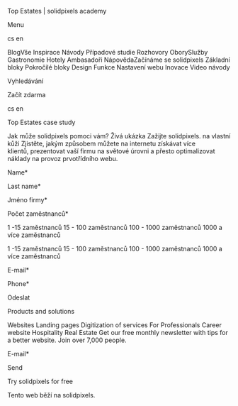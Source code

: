 <p>Top Estates | solidpixels academy</p>
<p>Menu</p>
<p>cs en</p>
<p>BlogVše Inspirace Návody Případové studie Rozhovory OborySlužby Gastronomie Hotely Ambasadoři NápovědaZačínáme se solidpixels Základní bloky Pokročilé bloky Design Funkce Nastavení webu Inovace Video návody</p>
<p>Vyhledávání</p>
<p>Začít zdarma</p>
<p>cs en</p>
<p>Top Estates
case study</p>
<p>Jak může solidpixels pomoci vám?
 Živá ukázka
Zažijte solidpixels. na vlastní kůži
Zjistěte, jakým způsobem můžete na internetu získávat více klientů, prezentovat vaší firmu na světové úrovni a přesto optimalizovat náklady na provoz prvotřídního webu.</p>
<p>Name*</p>
<p>Last name*</p>
<p>Jméno firmy*</p>
<p>Počet zaměstnanců*</p>
<p>1 -15 zaměstnanců
15 - 100 zaměstnanců
100 - 1000 zaměstnanců
1000 a více zaměstnanců</p>
<p>1 -15 zaměstnanců
15 - 100 zaměstnanců
100 - 1000 zaměstnanců
1000 a více zaměstnanců</p>
<p>E-mail*</p>
<p>Phone*</p>
<p>Odeslat</p>
<p>Products and solutions</p>
<p>Websites
Landing pages
Digitization of services
For Professionals
 Career website
Hospitality
Real Estate
 Get our free monthly newsletter with tips for a better website. Join over 7,000 people.</p>
<p>E-mail*</p>
<p>Send</p>
<p>Try solidpixels for free</p>
<p>Tento web běží na solidpixels.</p>